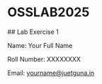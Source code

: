 # OSSLAB2025

\## Lab Exercise 1

Name: Your Full Name

Roll Number: XXXXXXXX

Email: yourname@juetguna.in

<Solution code to part F>

